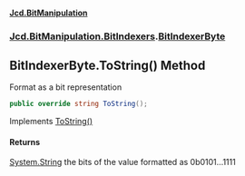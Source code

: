 ﻿#### [Jcd.BitManipulation](index.md 'index')
### [Jcd.BitManipulation.BitIndexers](Jcd.BitManipulation.BitIndexers.md 'Jcd.BitManipulation.BitIndexers').[BitIndexerByte](Jcd.BitManipulation.BitIndexers.BitIndexerByte.md 'Jcd.BitManipulation.BitIndexers.BitIndexerByte')

## BitIndexerByte.ToString() Method

Format as a bit representation

```csharp
public override string ToString();
```

Implements [ToString()](Jcd.BitManipulation.BitIndexers.IBitIndexer.ToString().md 'Jcd.BitManipulation.BitIndexers.IBitIndexer.ToString()')

#### Returns

[System.String](https://docs.microsoft.com/en-us/dotnet/api/System.String 'System.String')
the bits of the value formatted as 0b0101...1111